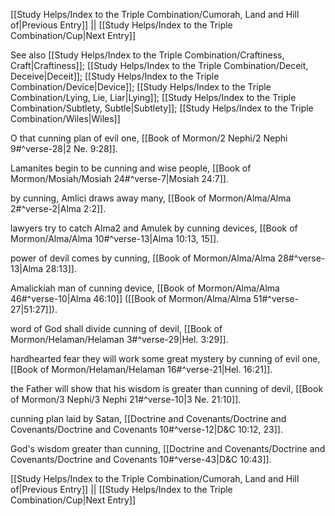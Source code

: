 [[Study Helps/Index to the Triple Combination/Cumorah, Land and Hill of|Previous Entry]]  ||  [[Study Helps/Index to the Triple Combination/Cup|Next Entry]]

 See also [[Study Helps/Index to the Triple Combination/Craftiness, Craft|Craftiness]]; [[Study Helps/Index to the Triple Combination/Deceit, Deceive|Deceit]]; [[Study Helps/Index to the Triple Combination/Device|Device]]; [[Study Helps/Index to the Triple Combination/Lying, Lie, Liar|Lying]]; [[Study Helps/Index to the Triple Combination/Subtlety, Subtle|Subtlety]]; [[Study Helps/Index to the Triple Combination/Wiles|Wiles]]

 O that cunning plan of evil one, [[Book of Mormon/2 Nephi/2 Nephi 9#^verse-28|2 Ne. 9:28]].

 Lamanites begin to be cunning and wise people, [[Book of Mormon/Mosiah/Mosiah 24#^verse-7|Mosiah 24:7]].

 by cunning, Amlici draws away many, [[Book of Mormon/Alma/Alma 2#^verse-2|Alma 2:2]].

 lawyers try to catch Alma2 and Amulek by cunning devices, [[Book of Mormon/Alma/Alma 10#^verse-13|Alma 10:13, 15]].

 power of devil comes by cunning, [[Book of Mormon/Alma/Alma 28#^verse-13|Alma 28:13]].

 Amalickiah man of cunning device, [[Book of Mormon/Alma/Alma 46#^verse-10|Alma 46:10]] ([[Book of Mormon/Alma/Alma 51#^verse-27|51:27]]).

 word of God shall divide cunning of devil, [[Book of Mormon/Helaman/Helaman 3#^verse-29|Hel. 3:29]].

 hardhearted fear they will work some great mystery by cunning of evil one, [[Book of Mormon/Helaman/Helaman 16#^verse-21|Hel. 16:21]].

 the Father will show that his wisdom is greater than cunning of devil, [[Book of Mormon/3 Nephi/3 Nephi 21#^verse-10|3 Ne. 21:10]].

 cunning plan laid by Satan, [[Doctrine and Covenants/Doctrine and Covenants/Doctrine and Covenants 10#^verse-12|D&C 10:12, 23]].

 God's wisdom greater than cunning, [[Doctrine and Covenants/Doctrine and Covenants/Doctrine and Covenants 10#^verse-43|D&C 10:43]].

[[Study Helps/Index to the Triple Combination/Cumorah, Land and Hill of|Previous Entry]]  ||  [[Study Helps/Index to the Triple Combination/Cup|Next Entry]]